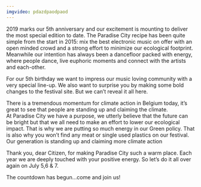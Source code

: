 ```yaml
---
imgvideo: pdazdpaodpaod
---
```


2019 marks our 5th anniversary and our excitement is mounting
to deliver the most special edition to date. The Paradise City
recipe has been quite simple from the start in 2015: mix the
best electronic music on offer with an open minded crowd and a
strong effort to minimize our ecological footprint. Meanwhile
our intention has always been a dancefloor packed with energy,
where people dance, live euphoric moments and connect with
the artists and each-other.
 
For our 5th birthday we want to impress our music loving
community with a very special line-up. We also want to surprise
you by making some bold changes to the festival site. But we
can’t reveal it all here.
 
There is a tremendous momentum for climate action in Belgium today,
it’s great to see that people are standing up and claiming the climate.  
At Paradise City we have a purpose, we utterly believe that the
future can be bright but that we all need to make an effort to lower
our ecological impact. That is why we are putting so much energy in our Green policy.
That is also why you won’t find any meat or single used plastics on our festival.
Our generation is standing up and claiming more climate action
 
Thank you, dear Citizen, for making Paradise City such a warm
place. Each year we are deeply touched with your positive energy.
So let’s do it all over again on July 5,6 & 7.
 
 
The countdown has begun…come and join us!